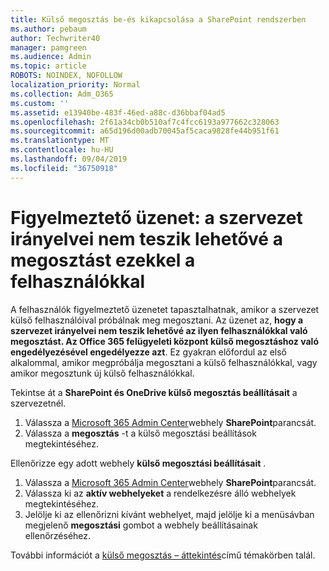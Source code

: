 ```yaml
---
title: Külső megosztás be-és kikapcsolása a SharePoint rendszerben
ms.author: pebaum
author: Techwriter40
manager: pamgreen
ms.audience: Admin
ms.topic: article
ROBOTS: NOINDEX, NOFOLLOW
localization_priority: Normal
ms.collection: Adm_O365
ms.custom: ''
ms.assetid: e13940be-483f-46ed-a88c-d36bbaf04ad5
ms.openlocfilehash: 2f61a34cb0b510af7c4fcc6193a977662c328063
ms.sourcegitcommit: a65d196d00adb70045af5caca9828fe44b951f61
ms.translationtype: MT
ms.contentlocale: hu-HU
ms.lasthandoff: 09/04/2019
ms.locfileid: "36750918"
---
```

# <a name="warning-message-your-organizations-policies-dont-allow-you-to-share-with-these-users"></a>Figyelmeztető üzenet: a szervezet irányelvei nem teszik lehetővé a megosztást ezekkel a felhasználókkal

A felhasználók figyelmeztető üzenetet tapasztalhatnak, amikor a szervezet külső felhasználóival próbálnak meg megosztani. Az üzenet az, **hogy a szervezet irányelvei nem teszik lehetővé az ilyen felhasználókkal való megosztást. Az Office 365 felügyeleti központ külső megosztáshoz való engedélyezésével engedélyezze azt**. Ez gyakran előfordul az első alkalommal, amikor megpróbálja megosztani a külső felhasználókkal, vagy amikor megosztunk új külső felhasználókkal.

Tekintse át a **SharePoint és OneDrive külső megosztás beállításait** a szervezetnél.

1. Válassza a [Microsoft 365 Admin Center](https://admin.microsoft.com/AdminPortal/Home#/homepage">https://admin.microsoft.com/)webhely **SharePoint**parancsát.
3. Válassza a **megosztás** -t a külső megosztási beállítások megtekintéséhez.

Ellenőrizze egy adott webhely **külső megosztási beállításait** .

1. Válassza a [Microsoft 365 Admin Center](https://admin.microsoft.com/AdminPortal/Home#/homepage">https://admin.microsoft.com/)webhely **SharePoint**parancsát.
2. Válassza ki az **aktív webhelyeket** a rendelkezésre álló webhelyek megtekintéséhez.
3. Jelölje ki az ellenőrizni kívánt webhelyet, majd jelölje ki a menüsávban megjelenő **megosztási** gombot a webhely beállításainak ellenőrzéséhez.

További információt a [külső megosztás – áttekintés](https://docs.microsoft.com/sharepoint/external-sharing-overview)című témakörben talál.